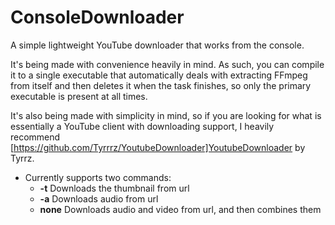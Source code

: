# ConsoleDownloader
A simple lightweight YouTube downloader that works from the console.

It's being made with convenience heavily in mind. As such, you can compile it to a single executable that automatically deals with extracting FFmpeg from itself and then deletes it when the task finishes, so only the primary executable is present at all times.

It's also being made with simplicity in mind, so if you are looking for what is essentially a YouTube client with downloading support, I heavily recommend [https://github.com/Tyrrrz/YoutubeDownloader]YoutubeDownloader by Tyrrz.

- Currently supports two commands:
  - **-t** Downloads the thumbnail from url
  - **-a** Downloads audio from url
  - **none** Downloads audio and video from url, and then combines them
